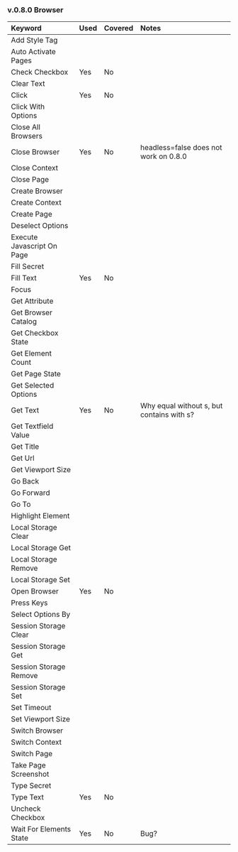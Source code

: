 ### v.0.8.0 Browser

Keyword | Used | Covered | Notes
:--- | :--- | :--- | :---
Add Style Tag | 
Auto Activate Pages |
Check Checkbox | Yes | No
Clear Text |
Click | Yes | No
Click With Options |
Close All Browsers  |
Close Browser  | Yes | No | headless=false does not work on 0.8.0
Close Context |
Close Page  |
Create Browser |
Create Context |
Create Page |
Deselect Options  |
Execute Javascript On Page |
Fill Secret |
Fill Text | Yes | No
Focus |
Get Attribute |
Get Browser Catalog |
Get Checkbox State |
Get Element Count |
Get Page State |
Get Selected Options |
Get Text | Yes | No | Why equal without s, but contains with s? 
Get Textfield Value |
Get Title |
Get Url |
Get Viewport Size |
Go Back |
Go Forward |
Go To |
Highlight Element |
Local Storage Clear |
Local Storage Get |
Local Storage Remove |
Local Storage Set |
Open Browser | Yes | No
Press Keys |
Select Options By |
Session Storage Clear |
Session Storage Get |
Session Storage Remove |
Session Storage Set |
Set Timeout |
Set Viewport Size |
Switch Browser |
Switch Context |
Switch Page |
Take Page Screenshot |
Type Secret |
Type Text | Yes | No
Uncheck Checkbox |
Wait For Elements State | Yes | No | Bug?